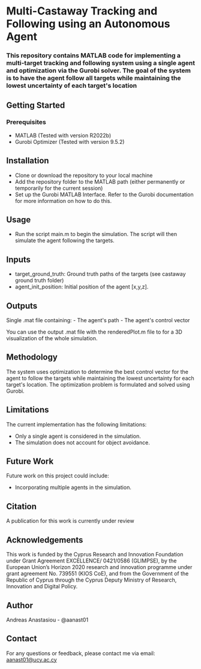# Multi-Castaway Tracking and Following using an Autonomous Agent
### This repository contains MATLAB code for implementing a multi-target tracking and following system using a single agent and optimization via the Gurobi solver. The goal of the system is to have the agent follow all targets while maintaining the lowest uncertainty of each target's location

## Getting Started
### Prerequisites
 - MATLAB (Tested with version R2022b)
 - Gurobi Optimizer (Tested with version 9.5.2)

## Installation
 - Clone or download the repository to your local machine
 - Add the repository folder to the MATLAB path (either permanently or temporarily for the current session)
 - Set up the Gurobi MATLAB Interface. Refer to the Gurobi documentation for more information on how to do this.

## Usage
 - Run the script main.m to begin the simulation.
The script will then simulate the agent following the targets.

## Inputs
 - target_ground_truth: Ground truth paths of the targets (see castaway ground truth folder)
 - agent_init_position: Initial position of the agent [x,y,z].

## Outputs
 Single .mat file containing:
	- The agent's path
	- The agent's control vector

You can use the output .mat file with the renderedPlot.m file to for a 3D visualization of the whole simulation.

## Methodology
The system uses optimization to determine the best control vector for the agent to follow the targets while maintaining the lowest uncertainty for each target's location. The optimization problem is formulated and solved using Gurobi.

## Limitations
The current implementation has the following limitations:
 - Only a single agent is considered in the simulation.
 - The simulation does not account for object avoidance.

## Future Work
Future work on this project could include:
 - Incorporating multiple agents in the simulation.

## Citation
A publication for this work is currently under review

## Acknowledgements
This work is funded by the Cyprus Research and
Innovation Foundation under Grant Agreement EXCELLENCE/
0421/0586 (GLIMPSE), by the European Union’s
Horizon 2020 research and innovation programme under
grant agreement No. 739551 (KIOS CoE), and from the
Government of the Republic of Cyprus through the Cyprus
Deputy Ministry of Research, Innovation and Digital Policy.

## Author
Andreas Anastasiou - @aanast01

## Contact
For any questions or feedback, please contact me via email: aanast01@ucy.ac.cy
